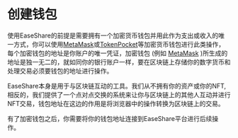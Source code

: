 # 创建钱包

使用EaseShare的前提是需要拥有一个加密货币钱包并用此作为支出或收入的唯一方式，你可以使用[MetaMask](https://metamask.io)或[TokenPocket](https://tokenpocket.pro)等加密货币钱包进行此类操作，每个加密钱包的地址是你账户的唯一凭证，加密钱包 (例如 [MetaMask](https://metamask.io) )所生成的地址是独一无二的，就如同你的银行账户一样，要在区块链上存储你的数字货币和处理交易必须要钱包的地址进行操作。

EaseShare本身是用于与区块链互动的工具。我们从不拥有你的资产或你的NFT,相反的，我们提供了一个点对点交换的系统来让你与区块链上的其他人互动并进行NFT交易，钱包地址在这边的作用是将浏览器中的操作转换为区块链上的交易。

有了加密钱包之后，你需要将你的钱包地址连接到EaseShare平台进行后续操作。
